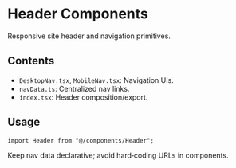 # Header Components

Responsive site header and navigation primitives.

## Contents

- `DesktopNav.tsx`, `MobileNav.tsx`: Navigation UIs.
- `navData.ts`: Centralized nav links.
- `index.tsx`: Header composition/export.

## Usage

```tsx
import Header from "@/components/Header";
```

Keep nav data declarative; avoid hard‑coding URLs in components.

